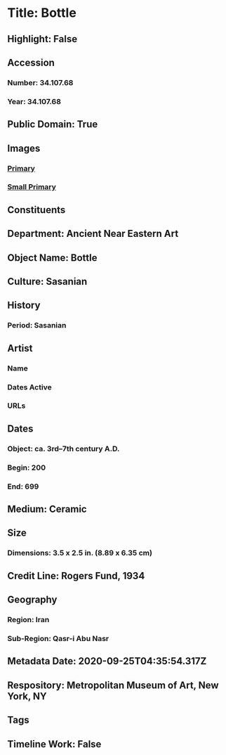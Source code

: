 # Title: Bottle
## Highlight: False
## Accession
### Number: 34.107.68
### Year: 34.107.68
## Public Domain: True
## Images
### [Primary](https://images.metmuseum.org/CRDImages/an/original/ME34_107_68.jpg)
### [Small Primary](https://images.metmuseum.org/CRDImages/an/web-large/ME34_107_68.jpg)
## Constituents
## Department: Ancient Near Eastern Art
## Object Name: Bottle
## Culture: Sasanian
## History
### Period: Sasanian
## Artist
### Name
### Dates Active
### URLs
## Dates
### Object: ca. 3rd–7th century A.D.
### Begin: 200
### End: 699
## Medium: Ceramic
## Size
### Dimensions: 3.5 x 2.5 in. (8.89 x 6.35 cm)
## Credit Line: Rogers Fund, 1934
## Geography
### Region: Iran
### Sub-Region: Qasr-i Abu Nasr
## Metadata Date: 2020-09-25T04:35:54.317Z
## Respository: Metropolitan Museum of Art, New York, NY
## Tags
## Timeline Work: False